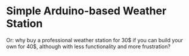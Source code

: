 # Simple Arduino-based Weather Station

Or: why buy a professional weather station for 30$ if you can build your own for 40$, although with less functionality and more frustration?

